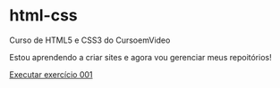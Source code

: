 # html-css
 Curso de HTML5 e CSS3 do CursoemVideo

 Estou aprendendo a criar sites e agora vou gerenciar meus repoitórios!

<a href="https://rianfeitosa.github.io/html-css/exercicios/ex001/index.html">Executar exercício 001</a>

